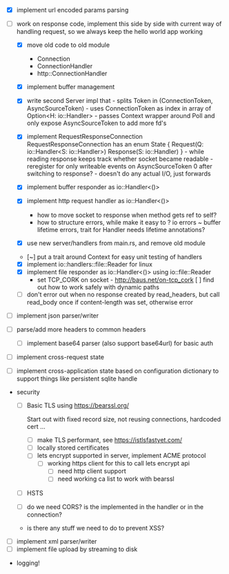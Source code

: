  - [x] implement url encoded params parsing
 - [ ] work on response code, implement this side by side with current way of handling request, so we always keep the hello world app working

    - [x] move old code to old module
        - Connection
        - ConnectionHandler
        - http::ConnectionHandler
    - [x] implement buffer management
    - [x] write second Server impl that
          - splits Token in (ConnectionToken, AsyncSourceToken)
          - uses ConnectionToken as index in array of Option<H: io::Handler>
          - passes Context wrapper around Poll and only expose AsyncSourceToken to add more fd's

    - [x] implement RequestResponseConnection
            RequestResponseConnection has an
            enum State {
              Request(Q: io::Handler<S: io::Handler>)
              Response(S: io::Handler)
            }
            - while reading response keeps track whether socket became readable
            - reregister for only writeable events on AsyncSourceToken 0 after switching to response?
            - doesn't do any actual I/O, just forwards
    - [x] implement buffer responder as io::Handler<()>
    - [x] implement http request handler as io::Handler<()>
        - how to move socket to response when method gets ref to self?
        - how to structure errors, while make it easy to ? io errors
        ~ buffer lifetime errors, trait for Handler needs lifetime annotations?
    - [x] use new server/handlers from main.rs, and remove old module
    - [~] put a trait around Context for easy unit testing of handlers
    - [x] implement io::handlers::file::Reader for linux
    - [x] implement file responder as io::Handler<()> using io::file::Reader
      - set TCP_CORK on socket - http://baus.net/on-tcp_cork
      [ ] find out how to work safely with dynamic paths
    - [ ] don't error out when no response created by read_headers,
      but call read_body once if content-length was set, otherwise error

 - [ ] implement json parser/writer
 - [ ] parse/add more headers to common headers
 	- [ ] implement base64 parser (also support base64url) for basic auth
 - [ ] implement cross-request state
 - [ ] implement cross-application state based on configuration dictionary to support things like persistent sqlite handle
 - security
   - [ ] Basic TLS using https://bearssl.org/
     
     Start out with fixed record size, not reusing connections, hardcoded cert ...
      - [ ] make TLS performant, see https://istlsfastyet.com/
      - [ ] locally stored certificates
      - [ ] lets encrypt supported in server, implement ACME protocol
        - [ ] working https client for this to call lets encrypt api
          - [ ] need http client support
          - [ ] need working ca list to work with bearssl
   - [ ] HSTS
   - [ ] do we need CORS? is the implemented in the handler or in the connection?
   - is there any stuff we need to do to prevent XSS?
 - [ ] implement xml parser/writer
 - [ ] implement file upload by streaming to disk
- logging!
